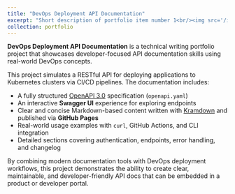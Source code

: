 ```yaml
---
title: "DevOps Deployment API Documentation"
excerpt: "Short description of portfolio item number 1<br/><img src='/images/500x300.png'>"
collection: portfolio
---
```


**DevOps Deployment API Documentation** is a technical writing portfolio project that showcases developer-focused API documentation skills using real-world DevOps concepts.

This project simulates a RESTful API for deploying applications to Kubernetes clusters via CI/CD pipelines. The documentation includes:

- A fully structured [OpenAPI 3.0](https://swagger.io/specification/) specification (`openapi.yaml`)
- An interactive **Swagger UI** experience for exploring endpoints
- Clear and concise Markdown-based content written with [Kramdown](https://kramdown.gettalong.org/) and published via **GitHub Pages**
- Real-world usage examples with `curl`, GitHub Actions, and CLI integration
- Detailed sections covering authentication, endpoints, error handling, and changelog

By combining modern documentation tools with DevOps deployment workflows, this project demonstrates the ability to create clear, maintainable, and developer-friendly API docs that can be embedded in a product or developer portal.
